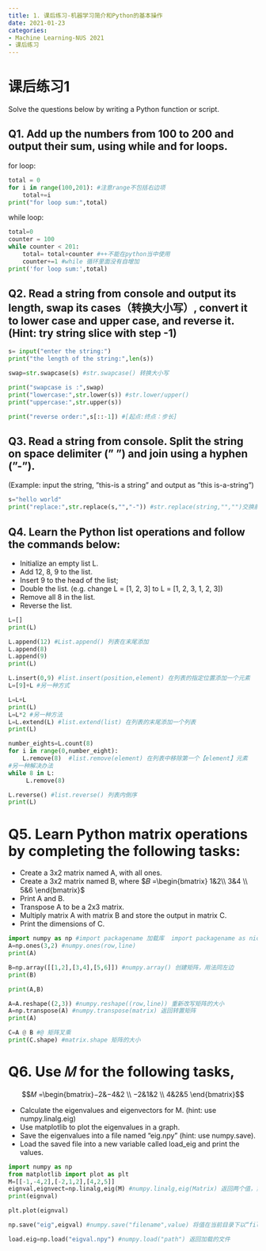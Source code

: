 ```yaml
---
title: 1. 课后练习-机器学习简介和Python的基本操作
date: 2021-01-23
categories: 
- Machine Learning-NUS 2021
- 课后练习
---
```

# 课后练习1
Solve the questions below by writing a Python function or script.   

## Q1. Add up the numbers from 100 to 200 and output their sum, using while and for loops.  
for loop:   
```Python
total = 0
for i in range(100,201): #注意range不包括右边项
    total+=i
print("for loop sum:",total)    
```
while loop:  
```Python
total=0
counter = 100
while counter < 201:
    total= total+counter #++不能在python当中使用
    counter+=1 #while 循环里面没有自增加
print('for loop sum:',total)
```
## Q2. Read a string from console and output its length, swap its cases（转换大小写）, convert it to lower case and upper case, and reverse it. (Hint: try string slice with step -1)   
```Python
s= input("enter the string:")
print("the length of the string:",len(s))

swap=str.swapcase(s) #str.swapcase() 转换大小写

print("swapcase is :",swap)
print("lowercase:",str.lower(s)) #str.lower/upper()
print("uppercase:",str.upper(s)) 

print("reverse order:",s[::-1]) #[起点:终点：步长]
```
## Q3. Read a string from console. Split the string on space delimiter (” ”) and join using a hyphen (”-”).
(Example: input the string, ”this-is a string” and output as ”this is-a-string”)
```Python
s="hello world"
print("replace:",str.replace(s,"","-")) #str.replace(string,"","")交换前后元素
```
## Q4. Learn the Python list operations and follow the commands below:
- Initialize an empty list L.  
- Add 12, 8, 9 to the list.  
- Insert 9 to the head of the list;  
- Double the list. (e.g. change L = [1, 2, 3] to L = [1, 2, 3, 1, 2, 3])  
- Remove all 8 in the list.  
- Reverse the list.  
```Python
L=[]
print(L)

L.append(12) #List.append() 列表在末尾添加
L.append(8)
L.append(9)
print(L)

L.insert(0,9) #list.insert(position,element) 在列表的指定位置添加一个元素
L=[9]+L #另一种方式

L=L+L
print(L)
L=L*2 #另一种方法
L=L.extend(L) #list.extend(list) 在列表的末尾添加一个列表
print(L)   

number_eights=L.count(8) 
for i in range(0,number_eight):
    L.remove(8)  #list.remove(element) 在列表中移除第一个【element】元素
#另一种解决办法
while 8 in L:
     L.remove(8)

L.reverse() #list.reverse() 列表内倒序
print(L)
```

# Q5. Learn Python matrix operations by completing the following tasks:
- Create a 3x2 matrix named A, with all ones.
- Create a 3x2 matrix named B, where $𝐵 =\begin{bmatrix} 1&2\\ 3&4 \\ 5&6 \end{bmatrix}$  
-  Print A and B.
-  Transpose A to be a 2x3 matrix.
-  Multiply matrix A with matrix B and store the output in matrix C.
-  Print the dimensions of C.
```Python
import numpy as np #import packagename 加载库  import packagename as nickname 加载并替换库的名字
A=np.ones(3,2) #numpy.ones(row,line)
print(A)  

B=np.array([[1,2],[3,4],[5,6]]) #numpy.array() 创建矩阵，用法同左边
print(B)

print(A,B)

A=A.reshape((2,3)) #numpy.reshape((row,line)) 重新改写矩阵的大小
A=np.transpose(A) #numpy.transpose(matrix) 返回转置矩阵
print(A)

C=A @ B #@ 矩阵叉乘
print(C.shape) #matrix.shape 矩阵的大小
```
# Q6. Use 𝑀 for the following tasks,  
$$𝑀 =\begin{bmatrix}−2&−4&2 \\ −2&1&2 \\ 4&2&5 \end{bmatrix}$$  
-  Calculate the eigenvalues and eigenvectors for M. (hint: use numpy.linalg.eig)    
-  Use matplotlib to plot the eigenvalues in a graph.    
-  Save the eigenvalues into a file named “eig.npy” (hint: use numpy.save).   
-  Load the saved file into a new variable called load_eig and print the values.   
```Python
import numpy as np
from matplotlib import plot as plt
M=[[-1,-4,2],[-2,1,2],[4,2,5]]
eignval,eignvect=np.linalg,eig(M) #numpy.linalg,eig(Matrix) 返回两个值，第一个是特征值，第二个是特征向量
print(eignval)

plt.plot(eignval)

np.save("eig",eigval) #numpy.save("filename",value) 将值在当前目录下以“filename.npy”储存

load.eig=np.load("eigval.npy") #numpy.load("path") 返回加载的文件
```